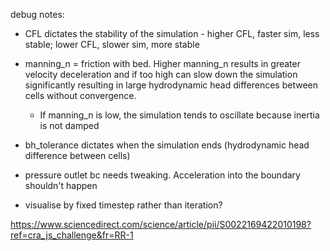 debug notes:
- CFL dictates the stability of the simulation - higher CFL, faster sim, less stable; lower CFL, slower sim, more stable
- manning_n = friction with bed. Higher manning_n results in greater velocity deceleration and if too high can slow down the simulation significantly resulting in large hydrodynamic head differences between cells without convergence.
  - If manning_n is low, the simulation tends to oscillate because inertia is not damped
- bh_tolerance dictates when the simulation ends (hydrodynamic head difference between cells)

- pressure outlet bc needs tweaking. Acceleration into the boundary shouldn't happen

- visualise by fixed timestep rather than iteration?

https://www.sciencedirect.com/science/article/pii/S0022169422010198?ref=cra_js_challenge&fr=RR-1